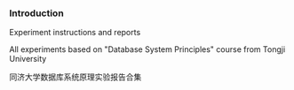 ### Introduction
Experiment instructions and reports

All experiments based on "Database System Principles" course from Tongji University

同济大学数据库系统原理实验报告合集
